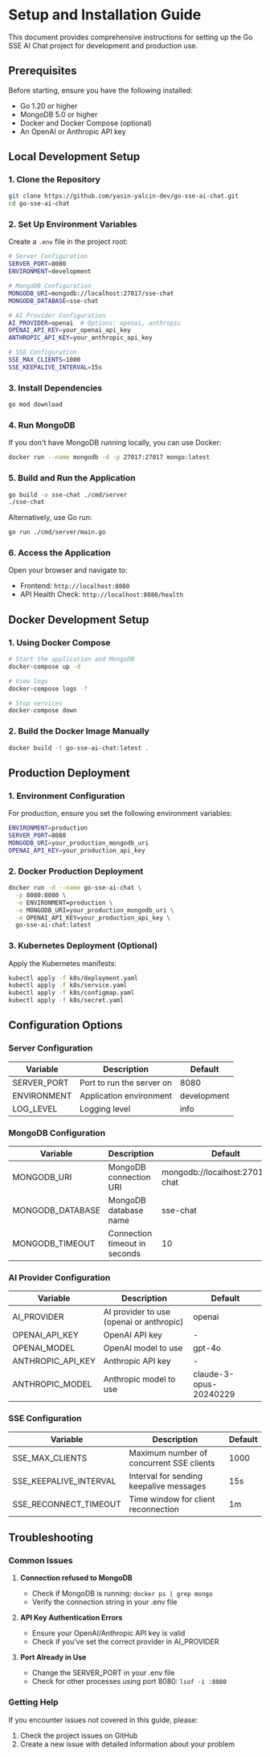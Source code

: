 # Setup and Installation Guide

This document provides comprehensive instructions for setting up the Go SSE AI Chat project for development and production use.

## Prerequisites

Before starting, ensure you have the following installed:

- Go 1.20 or higher
- MongoDB 5.0 or higher
- Docker and Docker Compose (optional)
- An OpenAI or Anthropic API key

## Local Development Setup

### 1. Clone the Repository

```bash
git clone https://github.com/yasin-yalcin-dev/go-sse-ai-chat.git
cd go-sse-ai-chat
```

### 2. Set Up Environment Variables

Create a `.env` file in the project root:

```bash
# Server Configuration
SERVER_PORT=8080
ENVIRONMENT=development

# MongoDB Configuration
MONGODB_URI=mongodb://localhost:27017/sse-chat
MONGODB_DATABASE=sse-chat

# AI Provider Configuration
AI_PROVIDER=openai  # Options: openai, anthropic
OPENAI_API_KEY=your_openai_api_key
ANTHROPIC_API_KEY=your_anthropic_api_key

# SSE Configuration
SSE_MAX_CLIENTS=1000
SSE_KEEPALIVE_INTERVAL=15s
```

### 3. Install Dependencies

```bash
go mod download
```

### 4. Run MongoDB

If you don't have MongoDB running locally, you can use Docker:

```bash
docker run --name mongodb -d -p 27017:27017 mongo:latest
```

### 5. Build and Run the Application

```bash
go build -o sse-chat ./cmd/server
./sse-chat
```

Alternatively, use Go run:

```bash
go run ./cmd/server/main.go
```

### 6. Access the Application

Open your browser and navigate to:
- Frontend: `http://localhost:8080`
- API Health Check: `http://localhost:8080/health`

## Docker Development Setup

### 1. Using Docker Compose

```bash
# Start the application and MongoDB
docker-compose up -d

# View logs
docker-compose logs -f

# Stop services
docker-compose down
```

### 2. Build the Docker Image Manually

```bash
docker build -t go-sse-ai-chat:latest .
```

## Production Deployment

### 1. Environment Configuration

For production, ensure you set the following environment variables:

```bash
ENVIRONMENT=production
SERVER_PORT=8080
MONGODB_URI=your_production_mongodb_uri
OPENAI_API_KEY=your_production_api_key
```

### 2. Docker Production Deployment

```bash
docker run -d --name go-sse-ai-chat \
  -p 8080:8080 \
  -e ENVIRONMENT=production \
  -e MONGODB_URI=your_production_mongodb_uri \
  -e OPENAI_API_KEY=your_production_api_key \
  go-sse-ai-chat:latest
```

### 3. Kubernetes Deployment (Optional)

Apply the Kubernetes manifests:

```bash
kubectl apply -f k8s/deployment.yaml
kubectl apply -f k8s/service.yaml
kubectl apply -f k8s/configmap.yaml
kubectl apply -f k8s/secret.yaml
```

## Configuration Options

### Server Configuration

| Variable | Description | Default |
|----------|-------------|---------|
| SERVER_PORT | Port to run the server on | 8080 |
| ENVIRONMENT | Application environment | development |
| LOG_LEVEL | Logging level | info |

### MongoDB Configuration

| Variable | Description | Default |
|----------|-------------|---------|
| MONGODB_URI | MongoDB connection URI | mongodb://localhost:27017/sse-chat |
| MONGODB_DATABASE | MongoDB database name | sse-chat |
| MONGODB_TIMEOUT | Connection timeout in seconds | 10 |

### AI Provider Configuration

| Variable | Description | Default |
|----------|-------------|---------|
| AI_PROVIDER | AI provider to use (openai or anthropic) | openai |
| OPENAI_API_KEY | OpenAI API key | - |
| OPENAI_MODEL | OpenAI model to use | gpt-4o |
| ANTHROPIC_API_KEY | Anthropic API key | - |
| ANTHROPIC_MODEL | Anthropic model to use | claude-3-opus-20240229 |

### SSE Configuration

| Variable | Description | Default |
|----------|-------------|---------|
| SSE_MAX_CLIENTS | Maximum number of concurrent SSE clients | 1000 |
| SSE_KEEPALIVE_INTERVAL | Interval for sending keepalive messages | 15s |
| SSE_RECONNECT_TIMEOUT | Time window for client reconnection | 1m |

## Troubleshooting

### Common Issues

1. **Connection refused to MongoDB**
   - Check if MongoDB is running: `docker ps | grep mongo`
   - Verify the connection string in your .env file

2. **API Key Authentication Errors**
   - Ensure your OpenAI/Anthropic API key is valid
   - Check if you've set the correct provider in AI_PROVIDER

3. **Port Already in Use**
   - Change the SERVER_PORT in your .env file
   - Check for other processes using port 8080: `lsof -i :8080`

### Getting Help

If you encounter issues not covered in this guide, please:
1. Check the project issues on GitHub
2. Create a new issue with detailed information about your problem
